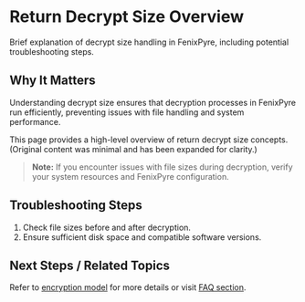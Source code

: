 # Return Decrypt Size Overview

Brief explanation of decrypt size handling in FenixPyre, including potential troubleshooting steps.


## Why It Matters
Understanding decrypt size ensures that decryption processes in FenixPyre run efficiently, preventing issues with file handling and system performance.

This page provides a high-level overview of return decrypt size concepts. (Original content was minimal and has been expanded for clarity.)

> **Note:** If you encounter issues with file sizes during decryption, verify your system resources and FenixPyre configuration.

## Troubleshooting Steps
1. Check file sizes before and after decryption.
2. Ensure sufficient disk space and compatible software versions.

## Next Steps / Related Topics
Refer to [encryption model](02-core-concepts/encryption-model.md) for more details or visit [FAQ section](09-troubleshooting-&-faq/index.md).